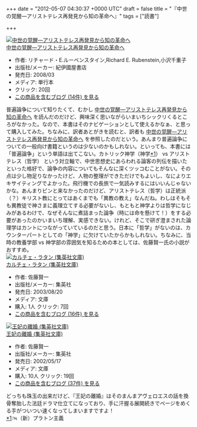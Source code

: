 
+++
date = "2012-05-07 04:30:37 +0000 UTC"
draft = false
title = "『中世の覚醒―アリストテレス再発見から知の革命へ』"
tags = ["読書"]

+++
<div class="hatena-asin-detail"><a href="http://www.amazon.co.jp/exec/obidos/ASIN/4314010398/bestylesnet-22/"><img src="http://ecx.images-amazon.com/images/I/51Yo-0RRTyL._SL160_.jpg" class="hatena-asin-detail-image" alt="中世の覚醒―アリストテレス再発見から知の革命へ" title="中世の覚醒―アリストテレス再発見から知の革命へ"/></a><div class="hatena-asin-detail-info"><a href="http://www.amazon.co.jp/exec/obidos/ASIN/4314010398/bestylesnet-22/">中世の覚醒―アリストテレス再発見から知の革命へ</a><ul><li><span class="hatena-asin-detail-label">作者:</span> リチャード・E.ルーベンスタイン,Richard E. Rubenstein,小沢千重子</li><li><span class="hatena-asin-detail-label">出版社/メーカー:</span> 紀伊國屋書店</li><li><span class="hatena-asin-detail-label">発売日:</span> 2008/03</li><li><span class="hatena-asin-detail-label">メディア:</span> 単行本</li><li> <span class="hatena-asin-detail-label">クリック</span>: 20回</li><li><a href="http://d.hatena.ne.jp/asin/4314010398/bestylesnet-22" target="_blank">この商品を含むブログ (14件) を見る</a></li></ul></div><div class="hatena-asin-detail-foot"></div></div>普遍論争について知りたくて、むかし <a href="http://d.hatena.ne.jp/asin/4314010398/bestylesnet-22">中世の覚醒―アリストテレス再発見から知の革命へ</a> を読んだのだけど、興味深く思いながらいまいちシックリくるところがなかった。なので、本書はそのナビゲーションとして使えるかなぁ、と思って購入してみた。ちなみに、訳者あとがきを読むと、訳者も <a href="http://d.hatena.ne.jp/asin/4314010398/bestylesnet-22">中世の覚醒―アリストテレス再発見から知の革命へ</a> を参照したのだという。あんまり普遍論争についての一般向け書籍というのは少ないのかもしれない。といっても、本書には「普遍論争」という単語は出てこない。カトリック神学（神学<a href="#f1" name="fn1" title="≒（新）プラトン主義">*1</a>） vs アリストテレス（哲学） という対立軸で、中世思想史にあらわれる論客の列伝を描いたといった格好で、論争の内容についてもそんなに深くツッコむことがない。その点は少し物足りなかったけど、人物の整理ができただけでもよいし、なによりエキサイティングでよかった。飛行機での長旅で一気読みするにはいいんじゃないかな。あんまりピンと来なかったのだけど、アリストテレス（哲学）は正統派（？）キリスト教にとってはあくまでも「異教の教え」なんだね。わしはそもそも異教徒で神さまに義理立てする必要がないし、もともと神学よりは哲学になじみがあるわけで、なぜそんなに煮詰まった論争（時には命を懸けて！）をする必要があったのかいまいち理解、実感できない。けれど、そこで研ぎ澄まされた論理学はカントにつながっていているのだと思う。日本に「哲学」がないのは、カウンターパートとしての「神学」に欠けていたからかもしれない。ちなみに、当時の教養学部 vs 神学部の雰囲気を知るための本としては、佐藤賢一氏の小説がおすすめ。<div class="hatena-asin-detail"><a href="http://www.amazon.co.jp/exec/obidos/ASIN/4087476030/bestylesnet-22/"><img src="http://ecx.images-amazon.com/images/I/51D04F19VTL._SL160_.jpg" class="hatena-asin-detail-image" alt="カルチェ・ラタン (集英社文庫)" title="カルチェ・ラタン (集英社文庫)"/></a><div class="hatena-asin-detail-info"><a href="http://www.amazon.co.jp/exec/obidos/ASIN/4087476030/bestylesnet-22/">カルチェ・ラタン (集英社文庫)</a><ul><li><span class="hatena-asin-detail-label">作者:</span> 佐藤賢一</li><li><span class="hatena-asin-detail-label">出版社/メーカー:</span> 集英社</li><li><span class="hatena-asin-detail-label">発売日:</span> 2003/08/20</li><li><span class="hatena-asin-detail-label">メディア:</span> 文庫</li><li><span class="hatena-asin-detail-label">購入</span>: 1人 <span class="hatena-asin-detail-label">クリック</span>: 7回</li><li><a href="http://d.hatena.ne.jp/asin/4087476030/bestylesnet-22" target="_blank">この商品を含むブログ (16件) を見る</a></li></ul></div><div class="hatena-asin-detail-foot"></div></div><div class="hatena-asin-detail"><a href="http://www.amazon.co.jp/exec/obidos/ASIN/4087474437/bestylesnet-22/"><img src="http://ecx.images-amazon.com/images/I/51B02SHRVRL._SL160_.jpg" class="hatena-asin-detail-image" alt="王妃の離婚 (集英社文庫)" title="王妃の離婚 (集英社文庫)"/></a><div class="hatena-asin-detail-info"><a href="http://www.amazon.co.jp/exec/obidos/ASIN/4087474437/bestylesnet-22/">王妃の離婚 (集英社文庫)</a><ul><li><span class="hatena-asin-detail-label">作者:</span> 佐藤賢一</li><li><span class="hatena-asin-detail-label">出版社/メーカー:</span> 集英社</li><li><span class="hatena-asin-detail-label">発売日:</span> 2002/05/17</li><li><span class="hatena-asin-detail-label">メディア:</span> 文庫</li><li><span class="hatena-asin-detail-label">購入</span>: 10人 <span class="hatena-asin-detail-label">クリック</span>: 19回</li><li><a href="http://d.hatena.ne.jp/asin/4087474437/bestylesnet-22" target="_blank">この商品を含むブログ (37件) を見る</a></li></ul></div><div class="hatena-asin-detail-foot"></div></div>どっちも珠玉の出来だけど、『王妃の離婚』はそのまんまアヴェロエスの話を換骨奪胎した法廷ドラマ仕立てになっており、手に汗握る展開続きでページをめくる手がついつい速くなってしまいますですよ！
<div class="footnote">
<a href="#fn1" name="f1" class="footnote-number">*1</a><span class="footnote-delimiter">:</span><span class="footnote-text">≒（新）プラトン主義</span>
</div>

